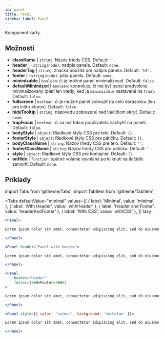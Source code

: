 ```yaml
---
id: panel 
title: Panel
sidebar_label: Panel
---
```


Komponent karty.

## Možnosti

* __className__ | `string`: Názov triedy CSS. Default: `''`.
* __header__ | `(string|node)`: nadpis panela. Default: `none`.
* __headerTag__ | `string`: značka použitá pre nadpis panela. Default: `'h3'`.
* __footer__ | `(string|node)`: päta panelu. Default: `none`.
* __minimizable__ | `boolean`: či je možné panel minimalizovať. Default: `false`.
* __defaultMinimized__ | `boolean`: kontroluje, či má byť panel predvolene minimalizovaný (platí len vtedy, keď je `minimizable` nastavené na `true`). Default: `false`.
* __fullscreen__ | `boolean`: či je možné panel zobraziť na celú obrazovku (len pre inštruktorov). Default: `false`.
* __hideTooltip__ | `string`: nápovedu zobrazenú nad tlačidlom skryť. Default: `none`.
* __trapFocus__ | `boolean`: či sa má fokus používateľa zachytiť na paneli. Default: `false`.
* __bodyStyle__ | `object`: Riadkové štýly CSS pre telo. Default: `{}`.
* __footerStyle__ | `object`: Riadkové štýly CSS pre pätičku. Default: `{}`.
* __bodyClassName__ | `string`: Názov triedy CSS pre telo. Default: `''`.
* __footerClassName__ | `string`: Názov triedy CSS pre pätičku. Default: `''`.
* __style__ | `object`: Riadkové štýly CSS pre kontajner. Default: `{}`.
* __onHide__ | `function`: spätné volanie vyvolané po kliknutí na tlačidlo zatvoriť. Default: `none`.


## Príklady

import Tabs from '@theme/Tabs';
import TabItem from '@theme/TabItem';

<Tabs
    defaultValue="minimal"
    values={[
        { label: 'Minimal', value: 'minimal' },
        { label: 'With Header', value: 'withHeader' },
        { label: 'Header and Footer', value: 'headerAndFooter' },
        { label: 'With CSS', value: 'withCSS' },
    ]}
    lazy
>

<TabItem value="minimal">

```jsx live
<Panel>

Lorem ipsum dolor sit amet, consectetur adipiscing elit, sed do eiusmod tempor incididunt ut labore et dolore magna aliqua. Ut enim ad minim veniam, quis nostrud exercitation ullamco laboris nisi ut aliquip ex ea commodo consequat. Duis aute irure dolor in reprehenderit in voluptate velit esse cillum dolore eu fugiat nulla pariatur. Excepteur sint occaecat cupidatat non proident, sunt in culpa qui officia deserunt mollit anim id est laborum.

</Panel>
```

</TabItem>

<TabItem value="withHeader">

```jsx live
<Panel header="Panel with Header">

Lorem ipsum dolor sit amet, consectetur adipiscing elit, sed do eiusmod tempor incididunt ut labore et dolore magna aliqua. Ut enim ad minim veniam, quis nostrud exercitation ullamco laboris nisi ut aliquip ex ea commodo consequat. Duis aute irure dolor in reprehenderit in voluptate velit esse cillum dolore eu fugiat nulla pariatur. Excepteur sint occaecat cupidatat non proident, sunt in culpa qui officia deserunt mollit anim id est laborum.

</Panel>
```

</TabItem>

<TabItem value="headerAndFooter">

```jsx live
<Panel 
    header="Header" 
    footer={<h4>Footer</h4>}
>

Lorem ipsum dolor sit amet, consectetur adipiscing elit, sed do eiusmod tempor incididunt ut labore et dolore magna aliqua. Ut enim ad minim veniam, quis nostrud exercitation ullamco laboris nisi ut aliquip ex ea commodo consequat. Duis aute irure dolor in reprehenderit in voluptate velit esse cillum dolore eu fugiat nulla pariatur. Excepteur sint occaecat cupidatat non proident, sunt in culpa qui officia deserunt mollit anim id est laborum.

</Panel>
```

</TabItem>

<TabItem value="withCSS">

```jsx live
<Panel style={{ color: 'salmon', background: 'darkblue' }}>

Lorem ipsum dolor sit amet, consectetur adipiscing elit, sed do eiusmod tempor incididunt ut labore et dolore magna aliqua. Ut enim ad minim veniam, quis nostrud exercitation ullamco laboris nisi ut aliquip ex ea commodo consequat. Duis aute irure dolor in reprehenderit in voluptate velit esse cillum dolore eu fugiat nulla pariatur. Excepteur sint occaecat cupidatat non proident, sunt in culpa qui officia deserunt mollit anim id est laborum.

</Panel>
```

</TabItem>

</Tabs>
